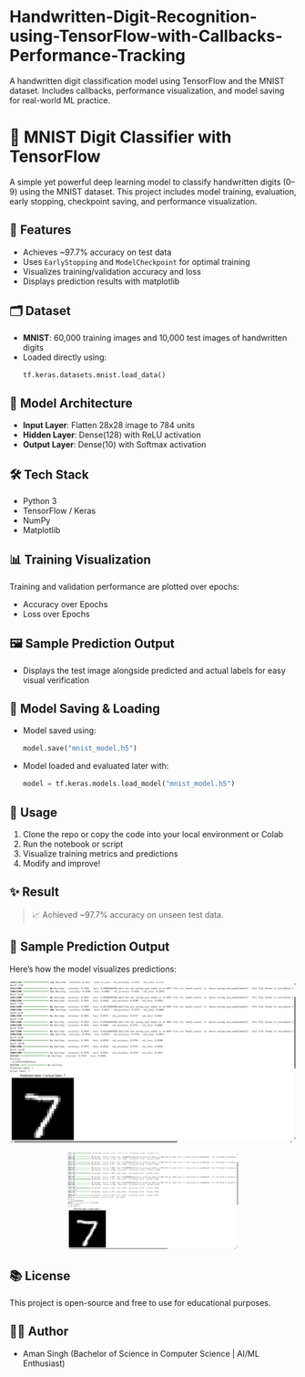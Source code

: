 # Handwritten-Digit-Recognition-using-TensorFlow-with-Callbacks-Performance-Tracking
A handwritten digit classification model using TensorFlow and the MNIST dataset. Includes callbacks, performance visualization, and model saving for real-world ML practice.

# 🧠 MNIST Digit Classifier with TensorFlow

A simple yet powerful deep learning model to classify handwritten digits (0–9) using the MNIST dataset. This project includes model training, evaluation, early stopping, checkpoint saving, and performance visualization.


## 🚀 Features

- Achieves ~97.7% accuracy on test data  
- Uses `EarlyStopping` and `ModelCheckpoint` for optimal training  
- Visualizes training/validation accuracy and loss  
- Displays prediction results with matplotlib


## 🗂️ Dataset

- **MNIST**: 60,000 training images and 10,000 test images of handwritten digits  
- Loaded directly using:  
  ```python
  tf.keras.datasets.mnist.load_data()
  ```


## 🧱 Model Architecture

- **Input Layer**: Flatten 28x28 image to 784 units  
- **Hidden Layer**: Dense(128) with ReLU activation  
- **Output Layer**: Dense(10) with Softmax activation


## 🛠️ Tech Stack

- Python 3  
- TensorFlow / Keras  
- NumPy  
- Matplotlib  


## 📊 Training Visualization

Training and validation performance are plotted over epochs:

- Accuracy over Epochs  
- Loss over Epochs  


## 🖼️ Sample Prediction Output

- Displays the test image alongside predicted and actual labels for easy visual verification


## 💾 Model Saving & Loading

- Model saved using:
  ```python
  model.save("mnist_model.h5")
  ```

- Model loaded and evaluated later with:
  ```python
  model = tf.keras.models.load_model("mnist_model.h5")
  ```


## 📌 Usage

1. Clone the repo or copy the code into your local environment or Colab  
2. Run the notebook or script  
3. Visualize training metrics and predictions  
4. Modify and improve!


## ✨ Result

> 📈 Achieved ~97.7% accuracy on unseen test data.


## 📸 Sample Prediction Output

Here’s how the model visualizes predictions:

![Digit Prediction](mnist_prediction.png.png)
<p align="center">
  <img src="mnist_prediction.png.png" width="300"/>
</p>


## 📚 License

This project is open-source and free to use for educational purposes.


## 👨‍💻 Author

- Aman Singh 
  (Bachelor of Science in Computer Science | AI/ML Enthusiast)

